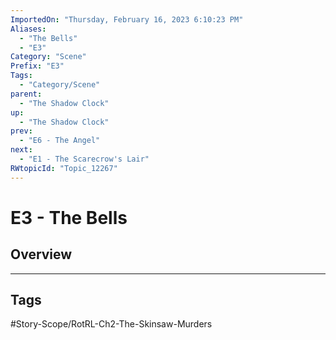 ```yaml
---
ImportedOn: "Thursday, February 16, 2023 6:10:23 PM"
Aliases:
  - "The Bells"
  - "E3"
Category: "Scene"
Prefix: "E3"
Tags:
  - "Category/Scene"
parent:
  - "The Shadow Clock"
up:
  - "The Shadow Clock"
prev:
  - "E6 - The Angel"
next:
  - "E1 - The Scarecrow's Lair"
RWtopicId: "Topic_12267"
---
```

# E3 - The Bells
## Overview

---
## Tags
#Story-Scope/RotRL-Ch2-The-Skinsaw-Murders

